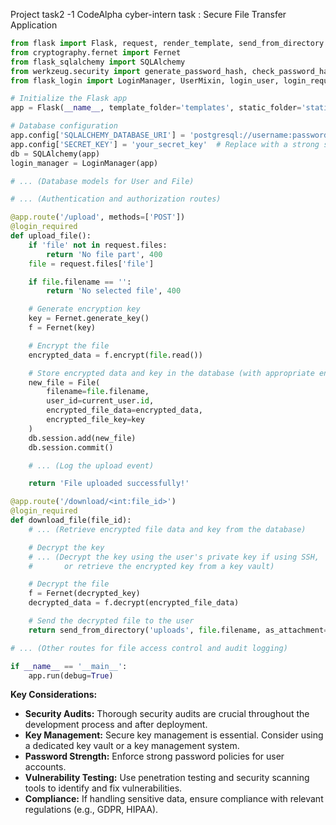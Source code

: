 Project task2 -1 CodeAlpha cyber-intern
task : Secure File Transfer Application

```python
from flask import Flask, request, render_template, send_from_directory
from cryptography.fernet import Fernet
from flask_sqlalchemy import SQLAlchemy
from werkzeug.security import generate_password_hash, check_password_hash
from flask_login import LoginManager, UserMixin, login_user, login_required, logout_user, current_user

# Initialize the Flask app
app = Flask(__name__, template_folder='templates', static_folder='static')

# Database configuration
app.config['SQLALCHEMY_DATABASE_URI'] = 'postgresql://username:password@localhost/secure_file_transfer'
app.config['SECRET_KEY'] = 'your_secret_key'  # Replace with a strong secret key
db = SQLAlchemy(app)
login_manager = LoginManager(app)

# ... (Database models for User and File)

# ... (Authentication and authorization routes)

@app.route('/upload', methods=['POST'])
@login_required
def upload_file():
    if 'file' not in request.files:
        return 'No file part', 400
    file = request.files['file']

    if file.filename == '':
        return 'No selected file', 400

    # Generate encryption key
    key = Fernet.generate_key()
    f = Fernet(key)

    # Encrypt the file
    encrypted_data = f.encrypt(file.read())

    # Store encrypted data and key in the database (with appropriate encryption)
    new_file = File(
        filename=file.filename,
        user_id=current_user.id,
        encrypted_file_data=encrypted_data,
        encrypted_file_key=key
    )
    db.session.add(new_file)
    db.session.commit()

    # ... (Log the upload event)

    return 'File uploaded successfully!'

@app.route('/download/<int:file_id>')
@login_required
def download_file(file_id):
    # ... (Retrieve encrypted file data and key from the database)

    # Decrypt the key
    # ... (Decrypt the key using the user's private key if using SSH, 
    #       or retrieve the encrypted key from a key vault)

    # Decrypt the file
    f = Fernet(decrypted_key)
    decrypted_data = f.decrypt(encrypted_file_data)

    # Send the decrypted file to the user
    return send_from_directory('uploads', file.filename, as_attachment=True)

# ... (Other routes for file access control and audit logging)

if __name__ == '__main__':
    app.run(debug=True)
```

**Key Considerations:**

* **Security Audits:**  Thorough security audits are crucial throughout the development process and after deployment.
* **Key Management:** Secure key management is essential. Consider using a dedicated key vault or a key management system.
* **Password Strength:**  Enforce strong password policies for user accounts.
* **Vulnerability Testing:** Use penetration testing and security scanning tools to identify and fix vulnerabilities.
* **Compliance:** If handling sensitive data, ensure compliance with relevant regulations (e.g., GDPR, HIPAA).

